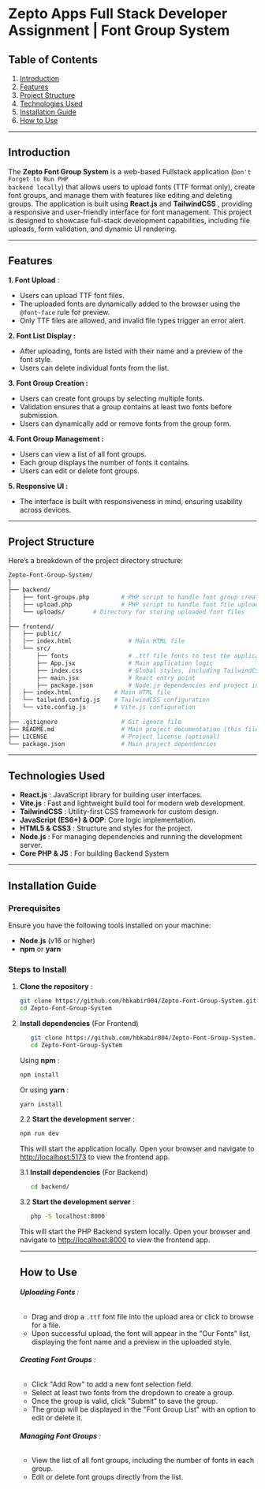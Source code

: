 # Zepto Apps Full Stack Developer Assignment | **Font Group System**

## Table of Contents

1. [Introduction](#introduction)
2. [Features](#features)
3. [Project Structure](#project-structure)
4. [Technologies Used](#technologies-used)
5. [Installation Guide](#installation-guide)
6. [How to Use](#how-to-use)

---

## Introduction

The **Zepto Font Group System** is a web-based Fullstack application (<code style="color : name_color">Don't Forget to Run PHP backend locally</code>) that allows users to upload fonts (TTF format only), create font groups, and manage them with features like editing and deleting groups. The application is built using **React.js** and  **TailwindCSS** , providing a responsive and user-friendly interface for font management. This project is designed to showcase full-stack development capabilities, including file uploads, form validation, and dynamic UI rendering.

---

## Features

**1. Font Upload** :

* Users can upload TTF font files.
* The uploaded fonts are dynamically added to the browser using the `@font-face` rule for preview.
* Only TTF files are allowed, and invalid file types trigger an error alert.

**2. Font List Display :**

* After uploading, fonts are listed with their name and a preview of the font style.
* Users can delete individual fonts from the list.

**3. Font Group Creation :**

* Users can create font groups by selecting multiple fonts.
* Validation ensures that a group contains at least two fonts before submission.
* Users can dynamically add or remove fonts from the group form.

**4. Font Group Management :**

* Users can view a list of all font groups.
* Each group displays the number of fonts it contains.
* Users can edit or delete font groups.

**5. Responsive UI :**

* The interface is built with responsiveness in mind, ensuring usability across devices.

---

## Project Structure

Here’s a breakdown of the project directory structure:

```sh
Zepto-Font-Group-System/
│
├── backend/
│   ├── font-groups.php         # PHP script to handle font group creation, deletion, and retrieval
│   ├── upload.php              # PHP script to handle font file uploads (TTF files only)
│   └── uploads/   		# Directory for storing uploaded font files
│
├── frontend/
│   ├── public/
│   │── index.html                # Main HTML file
│   └── src/
│   	├── fonts                 # .ttf file fonts to test the application
│   	├── App.jsx               # Main application logic
│   	├── index.css             # Global styles, including TailwindCSS
│   	├── main.jsx          	  # React entry point
│       ├── package.json          # Node.js dependencies and project info
│ 	├── index.html        	  # Main HTML file
│ 	└── tailwind.config.js    # TailwindCSS configuration
│ 	└── vite.config.js    	  # Vite.js configuration
│
├── .gitignore                  # Git ignore file
├── README.md                   # Main project documentation (this file)
├── LICENSE                     # Project license (optional)
└── package.json                # Main project dependencies

```

---

## Technologies Used

* **React.js** : JavaScript library for building user interfaces.
* **Vite.js** : Fast and lightweight build tool for modern web development.
* **TailwindCSS** : Utility-first CSS framework for custom design.
* **JavaScript (ES6+)** **& OOP**: Core logic implementation.
* **HTML5 & CSS3** : Structure and styles for the project.
* **Node.js** : For managing dependencies and running the development server.
* **Core PHP & JS** : For building Backend System

---

## Installation Guide

### Prerequisites

Ensure you have the following tools installed on your machine:

* **Node.js** (v16 or higher)
* **npm** or **yarn**

### Steps to Install

1. **Clone the repository** :

   ```sh
   git clone https://github.com/hbkabir004/Zepto-Font-Group-System.git
   cd Zepto-Font-Group-System
   ```
2. **Install dependencies**  (For Frontend)

   ```sh
      git clone https://github.com/hbkabir004/Zepto-Font-Group-System.git
      cd Zepto-Font-Group-System
   ```

   Using  **npm** :

   ```sh
   npm install
   ```

   Or using  **yarn** :

   ```sh
   yarn install
   ```

   2.2 **Start the development server** :

   ```sh
   npm run dev
   ```

   This will start the application locally. Open your browser and navigate to [http://localhost:5173](http://localhost:5173/) to view the frontend app.

   3.1 **Install dependencies**  (For Backend)
   
   ```sh
      cd backend/
   ```
   
   3.2 **Start the development server** :
   
   ```sh
      php -S localhost:8000
   ```
   
   This will start the PHP Backend system locally. Open your browser and navigate to [http://localhost:8000](http://localhost:8000 "PHP Backend") to view the frontend app.
   
   ---
   
   ## How to Use
   
   ###### **Uploading Fonts** :
   
   * Drag and drop a `.ttf` font file into the upload area or click to browse for a file.
   * Upon successful upload, the font will appear in the "Our Fonts" list, displaying the font name and a preview in the uploaded style.
   
   ###### **Creating Font Groups** :
   
   * Click "Add Row" to add a new font selection field.
   * Select at least two fonts from the dropdown to create a group.
   * Once the group is valid, click "Submit" to save the group.
   * The group will be displayed in the "Font Group List" with an option to edit or delete it.
   
   ###### **Managing Font Groups** :
   
   * View the list of all font groups, including the number of fonts in each group.
   * Edit or delete font groups directly from the list.

